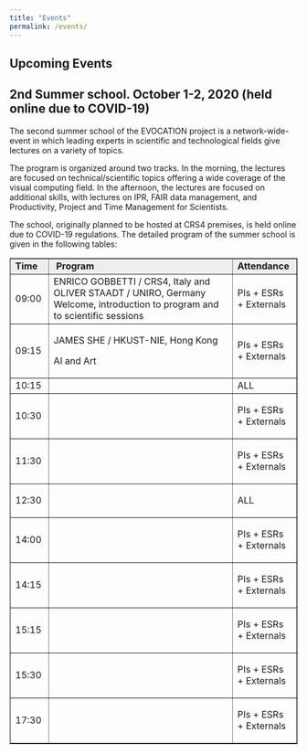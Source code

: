 ```yaml
---
title: "Events"
permalink: /events/
---
```


## Upcoming Events 
<!-- &nbsp; &nbsp; &nbsp; ESRs &nbsp; &nbsp; &nbsp; Management and Administrative -->

## 2nd Summer school. October 1-2, 2020 (held online due to COVID-19)

The second summer school of the EVOCATION project is a network-wide-event in which leading experts in scientific and technological fields give lectures on a variety of topics. 

The program is organized around two tracks. In the morning, the lectures are focused on technical/scientific topics offering a wide coverage of the visual computing field. In the afternoon, the lectures are focused on additional skills, with lectures on IPR, FAIR data management, and Productivity, Project and Time Management for Scientists. 

The school, originally planned to be hosted at CRS4 premises, is held online due to COVID-19 regulations. The detailed program of the summer school is given in the following tables:

<table style="width: 100%;" border="1">
<tbody>
<tr style="height: 21px; background-color: #eeeeee;">
<td style="width: 7%; height: 21px;"><strong>Time</strong></td>
<td style="width: 67.9948%; height: 21px;">&nbsp;<strong>Program</strong></td>
<td style="width: 21.0052%; height: 21px;"><strong>Attendance</strong>&nbsp;</td>
</tr>
<tr style="height: 21px;">
<td style="width: 7%; height: 21px;">09:00&nbsp;</td>
<td style="width: 67.9948%; height: 21px;">ENRICO GOBBETTI / CRS4, Italy and OLIVER STAADT / UNIRO, Germany Welcome, introduction to program and to scientific sessions</td>
<td style="width: 21.0052%; height: 21px;">
<div class="page" title="Page 17">
<div class="section">
<div class="layoutArea">
<div class="column">
<p>PIs + ESRs + Externals</p>
</div>
</div>
</div>
</div>
</td>
</tr>
<tr style="height: 21px;">
<td style="width: 7%; height: 21px;">09:15&nbsp;</td>
<td style="width: 67.9948%; height: 21px;">
<p>JAMES SHE / HKUST-NIE, Hong Kong</p>
<p>AI and Art</p>
</td>
<td style="width: 21.0052%; height: 21px;">
<div class="page" title="Page 17">
<div class="section">
<div class="layoutArea">
<div class="column">
<p>PIs + ESRs + Externals</p>
</div>
</div>
</div>
</div>
</td>
</tr>
<tr style="height: 21px;">
<td style="width: 7%; height: 21px;">10:15&nbsp;</td>
<td style="width: 67.9948%; height: 21px;">&nbsp;</td>
<td style="width: 21.0052%; height: 21px;">ALL</td>
</tr>
<tr style="height: 21px;">
<td style="width: 7%; height: 21px;">10:30&nbsp;</td>
<td style="width: 67.9948%; height: 21px;">&nbsp;</td>
<td style="width: 21.0052%; height: 21px;">
<div class="page" title="Page 17">
<div class="section">
<div class="layoutArea">
<div class="column">
<p>PIs + ESRs + Externals</p>
</div>
</div>
</div>
</div>
</td>
</tr>
<tr style="height: 21px;">
<td style="width: 7%; height: 21px;">11:30&nbsp;</td>
<td style="width: 67.9948%; height: 21px;">&nbsp;</td>
<td style="width: 21.0052%; height: 21px;">
<div class="page" title="Page 17">
<div class="section">
<div class="layoutArea">
<div class="column">
<p>PIs + ESRs + Externals</p>
</div>
</div>
</div>
</div>
</td>
</tr>
<tr style="height: 21px;">
<td style="width: 7%; height: 21px;">12:30&nbsp;</td>
<td style="width: 67.9948%; height: 21px;">&nbsp;</td>
<td style="width: 21.0052%; height: 21px;">
<div class="page" title="Page 17">
<div class="section">
<div class="layoutArea">
<div class="column">
<p>ALL</p>
</div>
</div>
</div>
</div>
</td>
</tr>
<tr style="height: 21px;">
<td style="width: 7%; height: 21px;">14:00&nbsp;</td>
<td style="width: 67.9948%; height: 21px;">&nbsp;</td>
<td style="width: 21.0052%; height: 21px;">
<div class="page" title="Page 17">
<div class="section">
<div class="layoutArea">
<div class="column">
<p>PIs + ESRs + Externals</p>
</div>
</div>
</div>
</div>
</td>
</tr>
<tr style="height: 21px;">
<td style="width: 7%; height: 21px;">14:15&nbsp;</td>
<td style="width: 67.9948%; height: 21px;">&nbsp;</td>
<td style="width: 21.0052%; height: 21px;">
<div class="page" title="Page 17">
<div class="section">
<div class="layoutArea">
<div class="column">
<p>PIs + ESRs + Externals&nbsp;</p>
</div>
</div>
</div>
</div>
</td>
</tr>
<tr style="height: 21px;">
<td style="width: 7%; height: 21px;">15:15</td>
<td style="width: 67.9948%; height: 21px;">&nbsp;</td>
<td style="width: 21.0052%; height: 21px;">
<div class="page" title="Page 17">
<div class="section">
<div class="layoutArea">
<div class="column">
<p>PIs + ESRs + Externals</p>
</div>
</div>
</div>
</div>
</td>
</tr>
<tr style="height: 21px;">
<td style="width: 7%; height: 21px;">15:30</td>
<td style="width: 67.9948%; height: 21px;">&nbsp;</td>
<td style="width: 21.0052%; height: 21px;">
<div class="page" title="Page 17">
<div class="section">
<div class="layoutArea">
<div class="column">
<p>PIs + ESRs + Externals</p>
</div>
</div>
</div>
</div>
</td>
</tr>
<tr style="height: 21px;">
<td style="width: 7%; height: 21px;">17:30&nbsp;</td>
<td style="width: 67.9948%; height: 21px;">&nbsp;</td>
<td style="width: 21.0052%; height: 21px;">
<div class="page" title="Page 17">
<div class="section">
<div class="layoutArea">
<div class="column">
<p>PIs + ESRs + Externals</p>
</div>
</div>
</div>
</div>
</td>
</tr>
</tbody>
</table>

